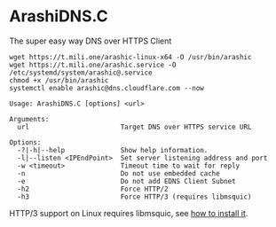 # ArashiDNS.C
The super easy way DNS over HTTPS Client

```
wget https://t.mili.one/arashic-linux-x64 -O /usr/bin/arashic
wget https://t.mili.one/arashic.service -O /etc/systemd/system/arashic@.service
chmod +x /usr/bin/arashic 
systemctl enable arashic@dns.cloudflare.com --now
```

```
Usage: ArashiDNS.C [options] <url>

Arguments:
  url                       Target DNS over HTTPS service URL
  
Options:
  -?|-h|--help              Show help information.
  -l|--listen <IPEndPoint>  Set server listening address and port
  -w <timeout>              Timeout time to wait for reply
  -n                        Do not use embedded cache
  -e                        Do not add EDNS Client Subnet
  -h2                       Force HTTP/2
  -h3                       Force HTTP/3 (requires libmsquic)
```

HTTP/3 support on Linux requires libmsquic, see [how to install it](https://github.com/dotnet/runtime/blob/main/src/libraries/System.Net.Quic/readme.md#Linux).
